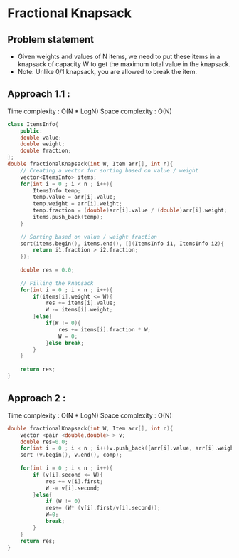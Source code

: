 # Fractional Knapsack

## Problem statement

- Given weights and values of N items, we need to put these items in a knapsack of capacity W to get the maximum total value in the knapsack. 
- Note: Unlike 0/1 knapsack, you are allowed to break the item. 

## Approach 1.1 : 

Time complexity : O(N \* LogN) 
Space complexity : O(N)

```cpp
class ItemsInfo{
    public:
    double value;
    double weight;
    double fraction;
};
double fractionalKnapsack(int W, Item arr[], int n){
    // Creating a vector for sorting based on value / weight
    vector<ItemsInfo> items;
    for(int i = 0 ; i < n ; i++){
        ItemsInfo temp;
        temp.value = arr[i].value;
        temp.weight = arr[i].weight;
        temp.fraction = (double)arr[i].value / (double)arr[i].weight;
        items.push_back(temp);
    }
    
    // Sorting based on value / weight fraction
    sort(items.begin(), items.end(), [](ItemsInfo i1, ItemsInfo i2){
        return i1.fraction > i2.fraction;
    });
    
    double res = 0.0;
    
    // Filling the knapsack
    for(int i = 0 ; i < n ; i++){
        if(items[i].weight <= W){
            res += items[i].value;
            W -= items[i].weight;
        }else{
            if(W != 0){
                res += items[i].fraction * W;
                W = 0;
            }else break;
        }
    }
    
    return res;
}
```

## Approach 2 : 

Time complexity : O(N \* LogN) 
Space complexity : O(N)

```cpp
double fractionalKnapsack(int W, Item arr[], int n){
    vector <pair <double,double> > v;
    double res=0.0;
    for(int i = 0 ; i < n ; i++)v.push_back({arr[i].value, arr[i].weight});
    sort (v.begin(), v.end(), comp);
    
    for(int i = 0 ; i < n ; i++){
        if (v[i].second <= W){ 
            res += v[i].first; 
            W -= v[i].second;
        }else{
            if (W != 0) 
            res+= (W* (v[i].first/v[i].second));
            W=0;
            break;
        }
    } 
    return res;
}

```